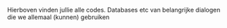 Hierboven vinden jullie alle codes. Databases etc van belangrijke dialogen die we allemaal (kunnen) gebruiken
